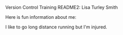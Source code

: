Version Control Training README2: Lisa Turley Smith



Here is fun information about me:

I like to go long distance running but I'm injured.

